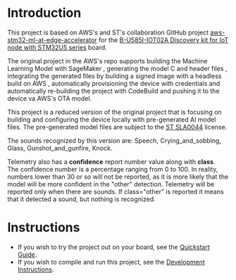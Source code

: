 # Introduction

This project is based on AWS's and ST's collaboration GitHub project
[aws-stm32-ml-at-edge-accelerator](https://github.com/aws-samples/aws-stm32-ml-at-edge-accelerator) for the 
[B-U585I-IOT02A Discovery kit for IoT node with STM32U5 series](https://www.st.com/en/evaluation-tools/B-U585I-IOT02A.html)
board.

The original project in the AWS's repo supports building the Machine Learning Model with SageMaker
, generating the model C and header files
, integrating the generated files by building a signed image with a headless build on AWS
, automatically provisioning the device with credentials 
and automatically re-building the project with CodeBuild and pushing it to the device va AWS's OTA model.

This project is a reduced version of the original project that is focusing on building and configuring the device 
locally with pre-generated AI model files. The pre-generated model files are 
subject to the [ST SLA0044](models/LICENSE.pdf) license.

The sounds recognized by this version are:
Speech, Crying_and_sobbing, Glass, Gunshot_and_gunfire, Knock.

Telemetry also has a **confidence** report number value along with **class**.  
The confidence number is a percentage ranging from 0 to 100.
In reality, numbers lower than 30 or so will not be reported,
as it is more likely that the model will be more confident 
in the "other" detection.
Telemetry will be reported only when there are sounds.
If class="other" is reported it means that it detected a sound, 
but nothing is recognized.

# Instructions

* If you wish to try the project out on your board, see the [Quickstart Guide](QUICKSTART.md).
* If you wish to compile and run this project, see the [Development Instructions](DEVELOPMENT.md).